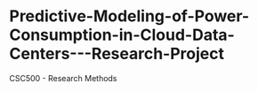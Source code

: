 # Predictive-Modeling-of-Power-Consumption-in-Cloud-Data-Centers---Research-Project
CSC500 - Research Methods
